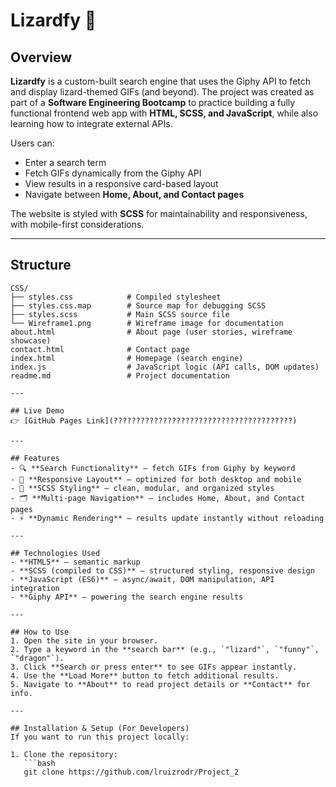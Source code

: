 # Lizardfy 🦎

## Overview  
**Lizardfy** is a custom-built search engine that uses the Giphy API to fetch and display lizard-themed
 GIFs (and beyond). The project was created as part of a **Software Engineering Bootcamp** to practice building a fully
  functional frontend web app with **HTML, SCSS, and JavaScript**, while also learning how to integrate external APIs.  

Users can:  
- Enter a search term  
- Fetch GIFs dynamically from the Giphy API  
- View results in a responsive card-based layout  
- Navigate between **Home, About, and Contact pages**  

The website is styled with **SCSS** for maintainability and responsiveness, with mobile-first considerations.  

---

## Structure

```text
CSS/
├── styles.css            # Compiled stylesheet
├── styles.css.map        # Source map for debugging SCSS
├── styles.scss           # Main SCSS source file
└── Wireframe1.png        # Wireframe image for documentation
about.html                # About page (user stories, wireframe showcase)
contact.html              # Contact page
index.html                # Homepage (search engine)
index.js                  # JavaScript logic (API calls, DOM updates)
readme.md                 # Project documentation

---

## Live Demo  
👉 [GitHub Pages Link](????????????????????????????????????????)  

---

## Features  
- 🔍 **Search Functionality** – fetch GIFs from Giphy by keyword  
- 📱 **Responsive Layout** – optimized for both desktop and mobile  
- 🎨 **SCSS Styling** – clean, modular, and organized styles  
- 🗂️ **Multi-page Navigation** – includes Home, About, and Contact pages  
- ⚡ **Dynamic Rendering** – results update instantly without reloading  

---

## Technologies Used  
- **HTML5** – semantic markup  
- **SCSS (compiled to CSS)** – structured styling, responsive design  
- **JavaScript (ES6)** – async/await, DOM manipulation, API integration  
- **Giphy API** – powering the search engine results  

---

## How to Use  
1. Open the site in your browser.  
2. Type a keyword in the **search bar** (e.g., `"lizard"`, `"funny"`, `"dragon"`).  
3. Click **Search or press enter** to see GIFs appear instantly.  
4. Use the **Load More** button to fetch additional results.  
5. Navigate to **About** to read project details or **Contact** for info.  

---

## Installation & Setup (For Developers)  
If you want to run this project locally:  

1. Clone the repository:  
   ```bash
   git clone https://github.com/lruizrodr/Project_2
